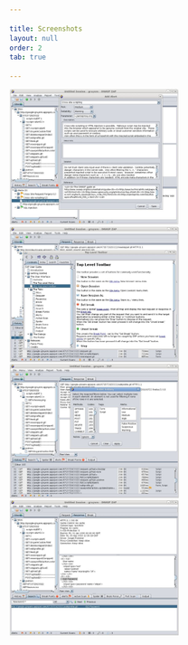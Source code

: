 ```yaml
---

title: Screenshots
layout: null
order: 2
tab: true

---
```


<img src="assets/images/800px-ZAP-ScreenShotAddAlert.png.jpeg" alt="zap add alert" width="300px"/><img src="assets/images/800px-ZAP-ScreenShotHelp.png.jpeg" alt="zap help" width="300px"/>
<img src="assets/images/800px-ZAP-ScreenShotHistoryFilter.png.jpeg" alt="zap history filter" width="300px"/><img src="assets/images/800px-ZAP-ScreenShotSearchTab.png.jpeg" alt="zap search tab" width="300px"/>
